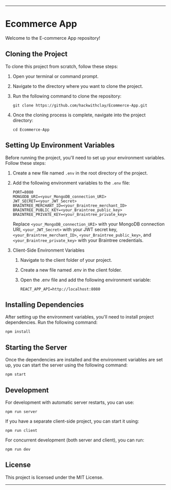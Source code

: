 
---

# Ecommerce App

Welcome to the E-commerce App repository!

## Cloning the Project

To clone this project from scratch, follow these steps:

1. Open your terminal or command prompt.

2. Navigate to the directory where you want to clone the project.

3. Run the following command to clone the repository:
   ```
   git clone https://github.com/hackwithclay/Ecommerce-App.git
   ```

4. Once the cloning process is complete, navigate into the project directory:
   ```
   cd Ecommerce-App
   ```

## Setting Up Environment Variables

Before running the project, you'll need to set up your environment variables. Follow these steps:

1. Create a new file named `.env` in the root directory of the project.

2. Add the following environment variables to the `.env` file:
   ```
   PORT=8080
   MONGODB_URI=<your_MongoDB_connection_URI>
   JWT_SECRET=<your_JWT_Secret>
   BRAINTREE_MERCHANT_ID=<your_Braintree_merchant_ID>
   BRAINTREE_PUBLIC_KEY=<your_Braintree_public_key>
   BRAINTREE_PRIVATE_KEY=<your_Braintree_private_key>
   ```

   Replace `<your_MongoDB_connection_URI>` with your MongoDB connection URI, `<your_JWT_Secret>` with your JWT secret key,  `<your_Braintree_merchant_ID>`, `<your_Braintree_public_key>`, and `<your_Braintree_private_key>` with your Braintree credentials.

3. Client-Side Environment Variables
   1. Navigate to the client folder of your project.
   2. Create a new file named .env in the client folder. 
   3. Open the .env file and add the following environment variable:

       ```
      REACT_APP_API=http://localhost:8080
      ```
   
## Installing Dependencies

After setting up the environment variables, you'll need to install project dependencies. Run the following command:
   ```
   npm install
   ```

## Starting the Server

Once the dependencies are installed and the environment variables are set up, you can start the server using the following command:
   ```
   npm start
   ```

## Development

For development with automatic server restarts, you can use:
   ```
   npm run server
   ```

If you have a separate client-side project, you can start it using:
   ```
   npm run client
   ```

For concurrent development (both server and client), you can run:
   ```
   npm run dev
   ```

## License

This project is licensed under the MIT License.

---
